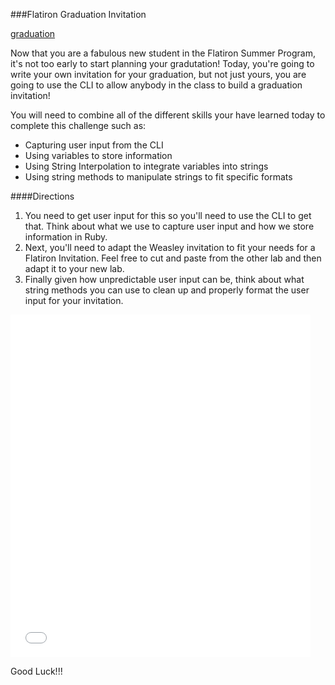 ###Flatiron Graduation Invitation

[graduation](http://i.giphy.com/qLHzYjlA2FW8g.gif)

Now that you are a fabulous new student in the Flatiron Summer Program, it's not too early to start planning your gradutation!  Today, you're going to write your own invitation for your graduation, but not just yours, you are going to use the CLI to allow anybody in the class to build a graduation invitation!

You will need to combine all of the different skills your have learned today to complete this challenge such as:
+  Capturing user input from the CLI
+  Using variables to store information
+  Using String Interpolation to integrate variables into strings
+  Using string methods to manipulate strings to fit specific formats

####Directions

1.  You need to get user input for this so you'll need to use the CLI to get that.  Think about what we use to capture user input and how we store information in Ruby.
2.  Next, you'll need to adapt the Weasley invitation to fit your needs for a Flatiron Invitation.  Feel free to cut and paste from the other lab and then adapt it to your new lab.
3.  Finally given how unpredictable user input can be, think about what string methods you can use to clean up and properly format the user input for your invitation.

<iframe src="//giphy.com/embed/3oEduUGL2JaSK7oS76" width="480" height="548" frameBorder="0" style="max-width: 100%" class="giphy-embed" webkitAllowFullScreen mozallowfullscreen allowFullScreen></iframe>

Good Luck!!!

